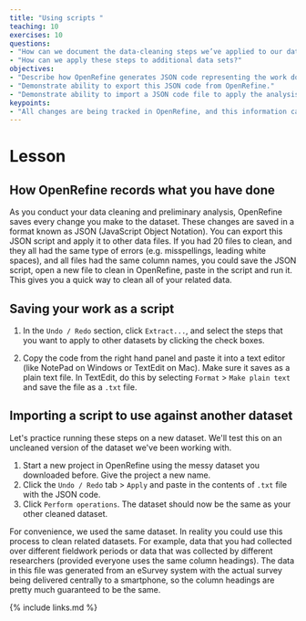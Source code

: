 ```yaml
---
title: "Using scripts "
teaching: 10
exercises: 10
questions:
- "How can we document the data-cleaning steps we’ve applied to our data?"
- "How can we apply these steps to additional data sets?"
objectives:
- "Describe how OpenRefine generates JSON code representing the work done in an analysis session."
- "Demonstrate ability to export this JSON code from OpenRefine."
- "Demonstrate ability to import a JSON code file to apply the analysis to another dataset."
keypoints:
- "All changes are being tracked in OpenRefine, and this information can be used for scripts for future analyses or reproducing an analysis."
---
```


# Lesson

## How OpenRefine records what you have done

As you conduct your data cleaning and preliminary analysis, OpenRefine saves every change you make to the dataset. These
changes are saved in a format known as JSON (JavaScript Object Notation). You can export this JSON script and apply it to other data files. If you had 20 files to clean, and they all had the same type of errors (e.g. misspellings, leading white spaces), and all
files had the same column names, you could save the JSON script, open a new file to clean in OpenRefine, paste in the script and run it.
This gives you a quick way to clean all of your related data.

## Saving your work as a script

1. In the `Undo / Redo` section, click `Extract...`, and select the steps that you want to apply to other datasets by clicking the check boxes.

2. Copy the code from the right hand panel and paste it into a text editor (like NotePad on Windows or TextEdit on Mac). Make sure it saves as a plain text file. In TextEdit, do this by selecting `Format` > `Make plain text` and save the file as a `.txt` file.

## Importing a script to use against another dataset

Let's practice running these steps on a new dataset. We'll test this on an uncleaned version of the dataset we've been working with.

1. Start a new project in OpenRefine using the messy dataset you downloaded before. Give the project a new name.  
2. Click the `Undo / Redo` tab > `Apply` and paste in the contents of `.txt` file with the JSON code.
3. Click `Perform operations`. The dataset should now be the same as your other cleaned dataset.

For convenience, we used the same dataset. In reality you could use this process to clean related datasets. For example, data that you had collected over different fieldwork periods or data that was collected by different researchers (provided everyone uses the same column headings). The data in this file was generated from an eSurvey system with the actual survey being delivered centrally to a smartphone, so the column headings are pretty much guaranteed to be the same.

{% include links.md %}
